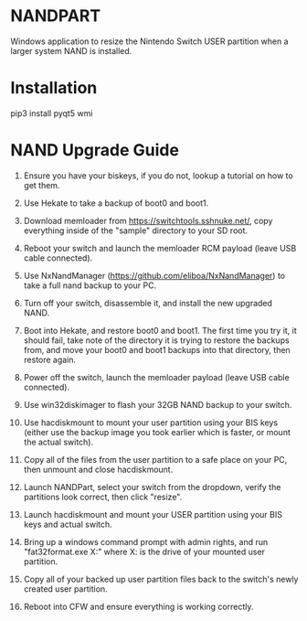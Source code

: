 # NANDPART

Windows application to resize the Nintendo Switch USER partition when a larger system NAND is installed.

# Installation

pip3 install pyqt5 wmi

# NAND Upgrade Guide

1. Ensure you have your biskeys, if you do not, lookup a tutorial on how to get them.

2. Use Hekate to take a backup of boot0 and boot1.

3. Download memloader from https://switchtools.sshnuke.net/, copy everything inside of the "sample" directory to your SD root.

4. Reboot your switch and launch the memloader RCM payload (leave USB cable connected).

5. Use NxNandManager (https://github.com/eliboa/NxNandManager) to take a full nand backup to your PC.

6. Turn off your switch, disassemble it, and install the new upgraded NAND.

7. Boot into Hekate, and restore boot0 and boot1.  The first time you try it, it should fail, take note of the directory it is trying to restore the backups from, and move your boot0 and boot1 backups into that directory, then restore again.

8. Power off the switch, launch the memloader payload (leave USB cable connected).

9. Use win32diskimager to flash your 32GB NAND backup to your switch.

10. Use hacdiskmount to mount your user partition using your BIS keys (either use the backup image you took earlier which is faster, or mount the actual switch).

11. Copy all of the files from the user partition to a safe place on your PC, then unmount and close hacdiskmount.

12. Launch NANDPart, select your switch from the dropdown, verify the partitions look correct, then click "resize".

13. Launch hacdiskmount and mount your USER partition using your BIS keys and actual switch.

14. Bring up a windows command prompt with admin rights, and run "fat32format.exe X:"  where X: is the drive of your mounted user partition.

15. Copy all of your backed up user partition files back to the switch's newly created user partition.

16. Reboot into CFW and ensure everything is working correctly.


